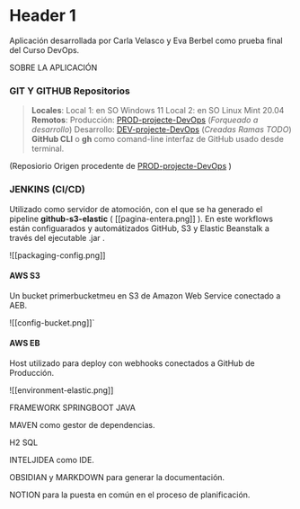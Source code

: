 
# Header 1

Aplicación desarrollada por Carla Velasco y Eva Berbel como prueba final del Curso DevOps.

SOBRE LA APLICACIÓN



### GIT Y GITHUB Repositorios

>  **Locales**:
> 	Local 1: en SO Windows 11
> 	Local 2: en SO Linux Mint 20.04
> **Remotos**:
>		Producción: [PROD-projecte-DevOps](https://github.com/carla-velasco7e4/PROD-projecte-DevOps)  (_Forqueado a desarrollo_)
>		Desarrollo: [DEV-projecte-DevOps](https://github.com/Berbelev/DEV-projecte-DevOps) (_Creadas Ramas TODO_)
	**GitHub CLI** o **gh** como comand-line interfaz de GitHub usado desde terminal.

(Reposiorio Origen procedente de [PROD-projecte-DevOps](https://github.com/carla-velasco7e4/PROD-projecte-DevOps) )

### JENKINS (CI/CD) 

Utilizado como servidor de atomoción, con el que se ha generado el pipeline **github-s3-elastic** ( [[pagina-entera.png]] ).
En este workflows están configuarados y automátizados GitHub, S3 y Elastic Beanstalk a través del ejecutable .jar .

![[packaging-config.png]]

#### AWS S3
Un bucket primerbucketmeu en S3 de Amazon Web Service conectado a  AEB.

![[config-bucket.png]]`

#### AWS EB
Host utilizado para deploy con webhooks conectados a GitHub de Producción.

![[environment-elastic.png]]



FRAMEWORK SPRINGBOOT JAVA


MAVEN como gestor de dependencias.

H2 SQL

INTELJIDEA como IDE.


OBSIDIAN y MARKDOWN para generar la documentación.

NOTION para la puesta en común en el proceso de planificación.